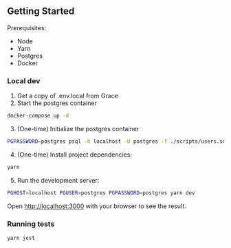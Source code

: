 ## Getting Started

Prerequisites:
- Node
- Yarn
- Postgres
- Docker

### Local dev

1. Get a copy of .env.local from Grace
2. Start the postgres container
```bash
docker-compose up -d
```
3. (One-time) Initialize the postgres container
```bash
PGPASSWORD=postgres psql -h localhost -U postgres -f ./scripts/users.sql -f ./scripts/properties.sql -f ./scripts/generate_events.sql
```
4. (One-time) Install project dependencies:
```bash
yarn
```
5. Run the development server:
```bash
PGHOST=localhost PGUSER=postgres PGPASSWORD=postgres yarn dev
```
Open [http://localhost:3000](http://localhost:3000) with your browser to see the result.

### Running tests

```
yarn jest
```